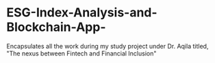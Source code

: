 # ESG-Index-Analysis-and-Blockchain-App-
Encapsulates all the work during my study project under Dr. Aqila titled, "The nexus between Fintech and Financial Inclusion"
